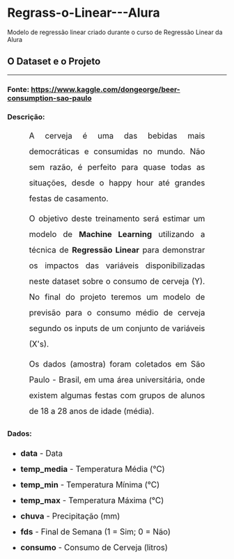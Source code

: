 # Regrass-o-Linear---Alura
Modelo de regressão linear criado durante o curso de Regressão Linear da Alura

## O Dataset e o Projeto
<hr>

### Fonte: https://www.kaggle.com/dongeorge/beer-consumption-sao-paulo

### Descrição:
<p style='font-size: 18px; line-height: 2; margin: 10px 50px; text-align: justify;'>A cerveja é uma das bebidas mais democráticas e consumidas no mundo. Não sem razão, é perfeito para quase todas as situações, desde o happy hour até grandes festas de casamento.</p>

<p style='font-size: 18px; line-height: 2; margin: 10px 50px; text-align: justify;'>O objetivo deste treinamento será estimar um modelo de <b>Machine Learning</b> utilizando a técnica de <b>Regressão Linear</b> para demonstrar os impactos das variáveis disponibilizadas neste dataset sobre o consumo de cerveja (Y). No final do projeto teremos um modelo de previsão para o consumo médio de cerveja segundo os inputs de um conjunto de variáveis (X's).</p>

<p style='font-size: 18px; line-height: 2; margin: 10px 50px; text-align: justify;'>Os dados (amostra) foram coletados em São Paulo - Brasil, em uma área universitária, onde existem algumas festas com grupos de alunos de 18 a 28 anos de idade (média).</p>

### Dados:
<ul style='font-size: 18px; line-height: 2; text-align: justify;'>
    <li><b>data</b> - Data</li>
    <li><b>temp_media</b> - Temperatura Média (°C)</li>
    <li><b>temp_min</b> - Temperatura Mínima (°C)</li>
    <li><b>temp_max</b> - Temperatura Máxima (°C)</li>
    <li><b>chuva</b> - Precipitação (mm)</li>
    <li><b>fds</b> - Final de Semana (1 = Sim; 0 = Não)</li>
    <li><b>consumo</b> - Consumo de Cerveja (litros)</li>
</ul>
